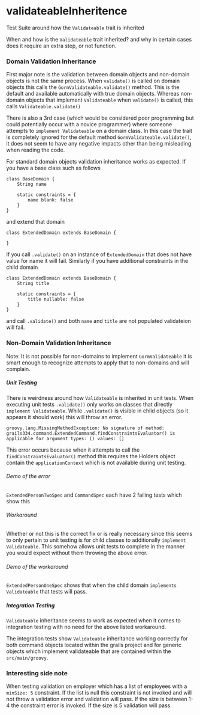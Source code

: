 # validateableInheritence
Test Suite around how the `Validateable` trait is inherited

When and how is the `Validateable` trait inherited? and why in certain cases does it require
an extra step, or not function.

### Domain Validation Inheritance
First major note is the validation between domain objects and non-domain objects is not the
same process. When `validate()` is called on domain objects this calls the
`GormValidateable.validate()` method. This is the default and available automatically with
true domain objects. Whereas non-domain objects that implement `Validateable` when 
`validate()` is called, this calls `Validateable.validate()`

There is also a 3rd case (which would be considered poor programming but could potentially
occur with a novice programmer) where someone attempts to `implement Validateable` on a 
domain class. In this case the trait is completely ignored for the default method 
`GormValidateable.validate()`, it does not seem to have any negative impacts other than
being misleading when reading the code.

For standard domain objects validation inheritance works as expected. If you have a base
class such as follows

```
class BaseDomain {
    String name

    static constraints = {
        name blank: false
    }
}
```
and extend that domain
``` 
class ExtendedDomain extends BaseDomain {

}
```

If you call `.validate()` on an instance of `ExtendedDomain` that does not have value
for name it will fail. Similarly if you have additional constraints in the child domain

``` 
class ExtendedDomain extends BaseDomain {
    String title

    static constraints = {
        title nullable: false
    }
}
```
and call `.validate()` and both `name` and `title` are not populated validateion will
fail.

### Non-Domain Validation Inheritance
Note: It is not possible for non-domains to implement `GormValidateable` it is smart enough
to recognize attempts to apply that to non-domains and will complain.

##### Unit Testing
There is weirdness around how `Validateable` is inherited in unit tests. When executing
unit tests `.validate()` only works on classes that directly `implement Validateable`.
While `.validate()` is visible in child objects (so it appears it should work) this
will throw an error.

``` 
groovy.lang.MissingMethodException: No signature of method: grails334.command.ExtendedCommand.findConstraintsEvaluator() is applicable for argument types: () values: []
```

This error occurs because when it attempts to call the `findConstraintsEvaluator()` method
this requires the Holders object contain the `applicationContext` which is not available
during unit testing.

###### Demo of the error
`ExtendedPersonTwoSpec` and `CommandSpec` each have 2 failing tests which show this

###### Workaround
Whether or not this is the correct fix or is really necessary since this seems to only 
pertain to unit testing is for child classes to additionally `implement Validateable`.
This somehow allows unit tests to complete in the manner you would expect without them
throwing the above error.

###### Demo of the workaround
`ExtendedPersonOneSpec` shows that when the child domain `implements Validateable` that
tests will pass.

##### Integration Testing
`Validateable` inheritance seems to work as expected when it comes to integration testing
with no need for the above listed workaround.

The integration tests show `Validateable` inheritance working correctly for both command
objects located within the grails project and for generic objects which implement 
validateable that are contained within the `src/main/groovy`.

### Interesting side note
When testing validation on employer which has a list of employees with a `minSize: 5` 
constraint. If the list is null this constraint is not invoked and will not throw a
validation error and validation will pass. If the size is between 1-4 the constraint 
error is invoked. If the size is 5 validation will pass.
